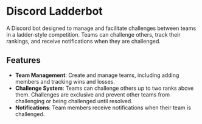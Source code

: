 # Discord Ladderbot

A Discord bot designed to manage and facilitate challenges between teams in a ladder-style competition. Teams can challenge others, track their rankings, and receive notifications when they are challenged.

## Features

- **Team Management**: Create and manage teams, including adding members and tracking wins and losses.
- **Challenge System**: Teams can challenge others up to two ranks above them. Challenges are exclusive and prevent other teams from challenging or being challenged until resolved.
- **Notifications**: Team members receive notifications when their team is challenged.

